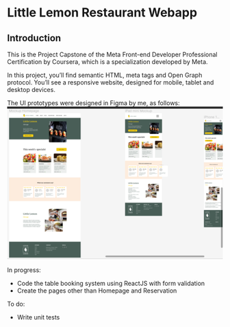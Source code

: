 # Little Lemon Restaurant Webapp

## Introduction

This is the Project Capstone of the Meta Front-end Developer Professional Certification by Coursera, which is a specialization developed by Meta.

In this project, you’ll find semantic HTML, meta tags and Open Graph protocol. You’ll see a responsive website, designed for mobile, tablet and desktop devices.

The UI prototypes were designed in Figma by me, as follows:
![Figma Prototypes](./src/assets/prototype.png)


In progress:
- Code the table booking system using ReactJS with form validation
- Create the pages other than Homepage and Reservation


To do:
- Write unit tests
